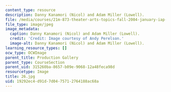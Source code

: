 ```yaml
---
content_type: resource
description: Danny Kanamori (Nicol) and Adam Miller (Lowell).
file: /media/courses/21m-873-theater-arts-topics-fall-2004-january-iap-2005/19292ec4d91d7d0475712764188ac68a_26.jpg
file_type: image/jpeg
image_metadata:
  caption: Danny Kanamori (Nicol) and Adam Miller (Lowell).
  credit: 'Credit: Image courtesy of Andy Perelson.'
  image-alt: Danny Kanamori (Nicol) and Adam Miller (Lowell).
learning_resource_types: []
ocw_type: OCWImage
parent_title: Production Gallery
parent_type: CourseSection
parent_uid: 315260ba-8657-b09e-9068-12a48feca98d
resourcetype: Image
title: 26.jpg
uid: 19292ec4-d91d-7d04-7571-2764188ac68a
---
```

